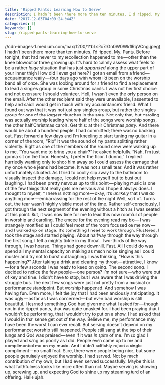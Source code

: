 ```yaml
---
title: 'Ripped Pants: Learning How to Serve'
description: I hadn’t been there more than ten minutes. I’d ripped. My. Pants.
date: '2017-12-03T04:09:24.944Z'
categories: []
keywords: []
slug: /ripped-pants-learning-how-to-serve
---
```

//cdn-images-1.medium.com/max/1200/1*bLsRc7rGn0W0WkfIRqVCng.jpeg)
I hadn’t been there more than ten minutes. I’d ripped. My. Pants.
Before tonight, that had never to my recollection happened to me — other than the knee blowout or three growing up. It’s hard to calmly assess what feels to be a rather _large_ situation that has just _apparated_ along the upper part of your inner thigh How did I even get here?
I got an email from a friend — acquaintance really — four days ago with whom I’d been on the worship band all of once. She was looking around for a friend to find a replacement to lead a singles group in some Christmas carols. I was not her first choice and not even sure I should volunteer. Hell, I wasn’t even the only person on the email. After the other recipient said they were unavailable, I assented to help and said I would get in touch with my acquaintance’s friend.
What I found out was that it was not just _any_ singles group, but rather the singles group for one of the _largest_ churches in the area. Not only that, but caroling was actually worship leading where half of the songs were worship songs, the other half Christmas carols. Get this: at their Christmas _party_. And there would be about a hundred people. I had committed; there was no backing out.
Fast forward a few days and I’m kneeling to start tuning my guitar in a corner of the room, “Rip” It was the sound of my pants splitting rather violently. Right as one of the members of the sound crew were walking up to me. “You want me to bring you a chair?” he asked helpfully. “Nah, I’m just gonna sit on the floor. Honestly, I prefer the floor. I dunno,” I replied hurriedly wanting only to shoo him away so I could assess the carnage that my once whole jeans had become. It was not a small tear. And it was rather unfortunately situated.
As I tried to coolly slip away to the bathroom to visually inspect the damage, I could not help myself but to bust out laughing. I had been pretty nervous up to this point — playing music is one of the few things that really gets me nervous and I hope it always does. I thought to myself, “There is nothing more — okay, it’s _unlikely_ that I will do anything more — embarrassing for the rest of the night Well, sort of. Turns out, the tear wasn’t highly visible most of the time.
Rather self-consciously, I got through the next segment of the evening without a hitch as I was seated at this point. But, it was now time for me to lead this now roomful of people in worship and caroling. The emcee for the evening read my bio — I was strangely mortified as I could feel most of the room focused on me now — and I walked up on stage. It’s something I need to work through. Flustered, I took the stage and started playing.
About halfway through the way through the first song, I felt a mighty tickle in my throat. Two-thirds of the way through, I was hoarse. Things had gone downhill. Fast. All I could do was spend all my mental capacity on making as much noise singing as I could muster and try not to burst out laughing. I was thinking, “How is this happening?”
After taking a drink and clearing my throat — attractive, I know — for a few seconds I was ready to keep on going. The second song, I decided to notice the few people — one person? I’m not sure — who were out of key and time. I didn’t have to stop, but I was aware that I was driving the struggle bus. The next few songs were just not pretty from a musical or performance standpoint. But worship happened.
And somehow I was having fun. Even more, I felt the joy that I had been anxiously anticipating. It was ugly — as far as I was concerned — but even bad worship is still beautiful. I learned something.
God had given me what I asked for — though not in the ripped pants, that was quite unasked for. I had been praying that I wouldn’t be performing, that I wouldn’t try to put on a show. I had asked that I would in that sense get out of the way. Believe me, my performance may have been the worst I can ever recall. But serving doesn’t depend on my performance; worship still happened. People still sang at the top of their lungs and God was praised — even if it was _in spite_ of me. I’m so glad I played and sang as poorly as I did.
People even came up to me and complimented me on my music. And I didn’t selfishly reject a single compliment — no small feat. Sure, there were people being nice, but some people genuinely enjoyed the worship. I had served. Not by much contribution of my own, but I had even served successfully. Maybe this is what faithfulness looks like more often than not. Maybe serving is showing up, screwing up, and expecting God to shine up my steaming turd of an offering. Hallelujah.
